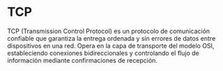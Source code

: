 # TCP

TCP (Transmission Control Protocol) es un protocolo de comunicación confiable que garantiza la entrega ordenada y sin errores de datos entre dispositivos en una red. Opera en la capa de transporte del modelo OSI, estableciendo conexiones bidireccionales y controlando el flujo de información mediante confirmaciones de recepción.